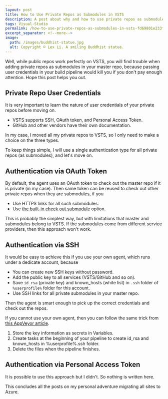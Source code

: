 ```yaml
---
layout: post
title: How to Use Private Repos as Submodules in VSTS
description: A post about why and how to use private repos as submodules in VSTS.
tags: Visual-Studio
permalink: /how-to-use-private-repos-as-submodules-in-vsts-fd69801e233f
excerpt_separator: <!--more-->
image:
  path: /images/buddhist-statue.jpg
  alt: Copyright © Lex Li. A smiling Buddhist statue.
---
```


Well, while public repos work perfectly on VSTS, you will find trouble when adding private repos as submodules in your master repo, because passing user credentials in your build pipeline would kill you if you don't pay enough attention. Hope this post helps you out.
<!--more-->

## Private Repo User Credentials

It is very important to learn the nature of user credentials of your private repos before moving on.

* VSTS supports SSH, OAuth token, and Personal Access Token.
* GitHub and other vendors have their own documentation.

In my case, I moved all my private repos to VSTS, so I only need to make a choice on the three types.

To keep things simple, I will use a single authentication type for all private repos (as submodules), and let's move on.

## Authentication via OAuth Token

By default, the agent uses an OAuth token to check out the master repo if it is private (in my case). Then same token can be reused to check out other private repos when they are submodules, if you

* Use HTTPS links for all such submodules.
* Use [the built-in check out submodule](https://learn.microsoft.com/en-us/azure/devops/pipelines/repos/?view=azure-devops#authenticated-submodules) option.

This is probably the simplest way, but with limitations that master and submodules belong to VSTS. If the submodules come from different service providers, then this approach won't work.

## Authentication via SSH

It would be easy to achieve this if you use your own agent, which runs under a dedicate account, because

* You can create new SSH keys without password.
* Add the public key to all services (VSTS/GitHub and so on).
* Save `id_rsa` (private key) and known_hosts (white list) in `.ssh` folder of `%userprofile%` folder for this account.
* Use SSH links for all private submodules in your master repo.

Then the agent is smart enough to pick up the correct credentials and check out the repos.

If you cannot use your own agent, then you can follow the same trick from [this AppVeyor article](https://www.appveyor.com/docs/how-to/private-git-sub-modules/).

1. Store the key information as secrets in Variables.
1. Create tasks at the beginning of your pipeline to create id_rsa and known_hosts in %userprofile%\.ssh folder.
1. Delete the files when the pipeline finishes.

## Authentication via Personal Access Token

It is possible to use this approach but I didn't. So nothing is written here.

This concludes all the posts on my personal adventure migrating all sites to Azure.

